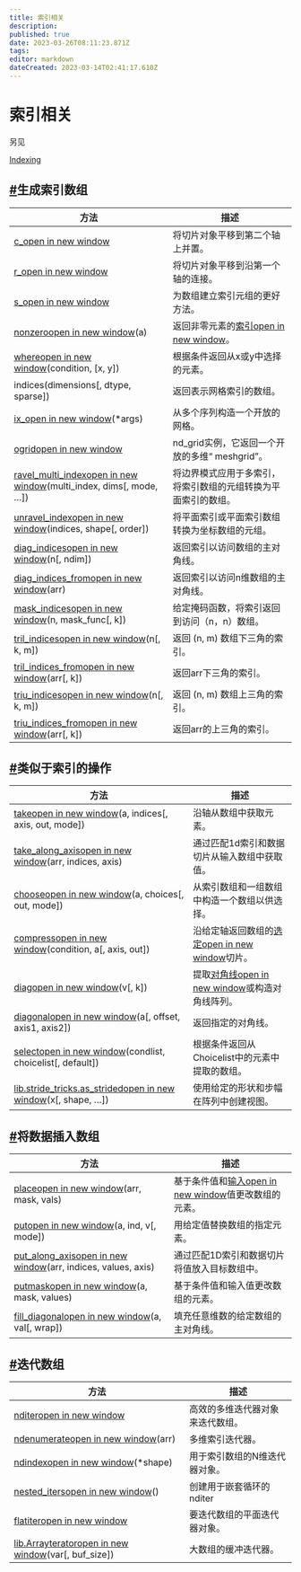 ```yaml
---
title: 索引相关
description: 
published: true
date: 2023-03-26T08:11:23.871Z
tags: 
editor: markdown
dateCreated: 2023-03-14T02:41:17.610Z
---
```


# 索引相关

另见

[Indexing](https://www.numpy.org.cn/reference/arrays/indexing.html)

## [#](https://www.numpy.org.cn/reference/routines/indexing.html#生成索引数组)生成索引数组

| 方法                                                         | 描述                                                         |
| ------------------------------------------------------------ | ------------------------------------------------------------ |
| [c_open in new window](https://numpy.org/devdocs/reference/generated/numpy.c_.html#numpy.c_) | 将切片对象平移到第二个轴上并置。                             |
| [r_open in new window](https://numpy.org/devdocs/reference/generated/numpy.r_.html#numpy.r_) | 将切片对象平移到沿第一个轴的连接。                           |
| [s_open in new window](https://numpy.org/devdocs/reference/generated/numpy.s_.html#numpy.s_) | 为数组建立索引元组的更好方法。                               |
| [nonzeroopen in new window](https://numpy.org/devdocs/reference/generated/numpy.nonzero.html#numpy.nonzero)(a) | 返回非零元素的[索引open in new window](https://numpy.org/devdocs/reference/generated/numpy.indices.html#numpy.indices)。 |
| [whereopen in new window](https://numpy.org/devdocs/reference/generated/numpy.where.html#numpy.where)(condition, [x, y]) | 根据条件返回从x或y中选择的元素。                             |
| indices(dimensions[, dtype, sparse])                         | 返回表示网格索引的数组。                                     |
| [ix_open in new window](https://numpy.org/devdocs/reference/generated/numpy.ix_.html#numpy.ix_)(*args) | 从多个序列构造一个开放的网格。                               |
| [ogridopen in new window](https://numpy.org/devdocs/reference/generated/numpy.ogrid.html#numpy.ogrid) | nd_grid实例，它返回一个开放的多维“ meshgrid”。               |
| [ravel_multi_indexopen in new window](https://numpy.org/devdocs/reference/generated/numpy.ravel_multi_index.html#numpy.ravel_multi_index)(multi_index, dims[, mode, …]) | 将边界模式应用于多索引，将索引数组的元组转换为平面索引的数组。 |
| [unravel_indexopen in new window](https://numpy.org/devdocs/reference/generated/numpy.unravel_index.html#numpy.unravel_index)(indices, shape[, order]) | 将平面索引或平面索引数组转换为坐标数组的元组。               |
| [diag_indicesopen in new window](https://numpy.org/devdocs/reference/generated/numpy.diag_indices.html#numpy.diag_indices)(n[, ndim]) | 返回索引以访问数组的主对角线。                               |
| [diag_indices_fromopen in new window](https://numpy.org/devdocs/reference/generated/numpy.diag_indices_from.html#numpy.diag_indices_from)(arr) | 返回索引以访问n维数组的主对角线。                            |
| [mask_indicesopen in new window](https://numpy.org/devdocs/reference/generated/numpy.mask_indices.html#numpy.mask_indices)(n, mask_func[, k]) | 给定掩码函数，将索引返回到访问（n，n）数组。                 |
| [tril_indicesopen in new window](https://numpy.org/devdocs/reference/generated/numpy.tril_indices.html#numpy.tril_indices)(n[, k, m]) | 返回 (n, m) 数组下三角的索引。                               |
| [tril_indices_fromopen in new window](https://numpy.org/devdocs/reference/generated/numpy.tril_indices_from.html#numpy.tril_indices_from)(arr[, k]) | 返回arr下三角的索引。                                        |
| [triu_indicesopen in new window](https://numpy.org/devdocs/reference/generated/numpy.triu_indices.html#numpy.triu_indices)(n[, k, m]) | 返回 (n, m) 数组上三角的索引。                               |
| [triu_indices_fromopen in new window](https://numpy.org/devdocs/reference/generated/numpy.triu_indices_from.html#numpy.triu_indices_from)(arr[, k]) | 返回arr的上三角的索引。                                      |

## [#](https://www.numpy.org.cn/reference/routines/indexing.html#类似于索引的操作)类似于索引的操作

| 方法                                                         | 描述                                                         |
| ------------------------------------------------------------ | ------------------------------------------------------------ |
| [takeopen in new window](https://numpy.org/devdocs/reference/generated/numpy.take.html#numpy.take)(a, indices[, axis, out, mode]) | 沿轴从数组中获取元素。                                       |
| [take_along_axisopen in new window](https://numpy.org/devdocs/reference/generated/numpy.take_along_axis.html#numpy.take_along_axis)(arr, indices, axis) | 通过匹配1d索引和数据切片从输入数组中获取值。                 |
| [chooseopen in new window](https://numpy.org/devdocs/reference/generated/numpy.choose.html#numpy.choose)(a, choices[, out, mode]) | 从索引数组和一组数组中构造一个数组以供选择。                 |
| [compressopen in new window](https://numpy.org/devdocs/reference/generated/numpy.compress.html#numpy.compress)(condition, a[, axis, out]) | 沿给定轴返回数组的[选定open in new window](https://numpy.org/devdocs/reference/generated/numpy.select.html#numpy.select)切片。 |
| [diagopen in new window](https://numpy.org/devdocs/reference/generated/numpy.diag.html#numpy.diag)(v[, k]) | 提取[对角线open in new window](https://numpy.org/devdocs/reference/generated/numpy.diagonal.html#numpy.diagonal)或构造对角线阵列。 |
| [diagonalopen in new window](https://numpy.org/devdocs/reference/generated/numpy.diagonal.html#numpy.diagonal)(a[, offset, axis1, axis2]) | 返回指定的对角线。                                           |
| [selectopen in new window](https://numpy.org/devdocs/reference/generated/numpy.select.html#numpy.select)(condlist, choicelist[, default]) | 根据条件返回从Choicelist中的元素中提取的数组。               |
| [lib.stride_tricks.as_stridedopen in new window](https://numpy.org/devdocs/reference/generated/numpy.lib.stride_tricks.as_strided.html#numpy.lib.stride_tricks.as_strided)(x[, shape, …]) | 使用给定的形状和步幅在阵列中创建视图。                       |

## [#](https://www.numpy.org.cn/reference/routines/indexing.html#将数据插入数组)将数据插入数组

| 方法                                                         | 描述                                                         |
| ------------------------------------------------------------ | ------------------------------------------------------------ |
| [placeopen in new window](https://numpy.org/devdocs/reference/generated/numpy.place.html#numpy.place)(arr, mask, vals) | 基于条件值和[输入open in new window](https://numpy.org/devdocs/reference/generated/numpy.put.html#numpy.put)值更改数组的元素。 |
| [putopen in new window](https://numpy.org/devdocs/reference/generated/numpy.put.html#numpy.put)(a, ind, v[, mode]) | 用给定值替换数组的指定元素。                                 |
| [put_along_axisopen in new window](https://numpy.org/devdocs/reference/generated/numpy.put_along_axis.html#numpy.put_along_axis)(arr, indices, values, axis) | 通过匹配1D索引和数据切片将值放入目标数组中。                 |
| [putmaskopen in new window](https://numpy.org/devdocs/reference/generated/numpy.putmask.html#numpy.putmask)(a, mask, values) | 基于条件值和输入值更改数组的元素。                           |
| [fill_diagonalopen in new window](https://numpy.org/devdocs/reference/generated/numpy.fill_diagonal.html#numpy.fill_diagonal)(a, val[, wrap]) | 填充任意维数的给定数组的主对角线。                           |

## [#](https://www.numpy.org.cn/reference/routines/indexing.html#迭代数组)迭代数组

| 方法                                                         | 描述                             |
| ------------------------------------------------------------ | -------------------------------- |
| [nditeropen in new window](https://numpy.org/devdocs/reference/generated/numpy.nditer.html#numpy.nditer) | 高效的多维迭代器对象来迭代数组。 |
| [ndenumerateopen in new window](https://numpy.org/devdocs/reference/generated/numpy.ndenumerate.html#numpy.ndenumerate)(arr) | 多维索引迭代器。                 |
| [ndindexopen in new window](https://numpy.org/devdocs/reference/generated/numpy.ndindex.html#numpy.ndindex)(*shape) | 用于索引数组的N维迭代器对象。    |
| [nested_itersopen in new window](https://numpy.org/devdocs/reference/generated/numpy.nested_iters.html#numpy.nested_iters)() | 创建用于嵌套循环的nditer         |
| [flatiteropen in new window](https://numpy.org/devdocs/reference/generated/numpy.flatiter.html#numpy.flatiter) | 要迭代数组的平面迭代器对象。     |
| [lib.Arrayteratoropen in new window](https://numpy.org/devdocs/reference/generated/numpy.lib.Arrayterator.html#numpy.lib.Arrayterator)(var[, buf_size]) | 大数组的缓冲迭代器。             |

